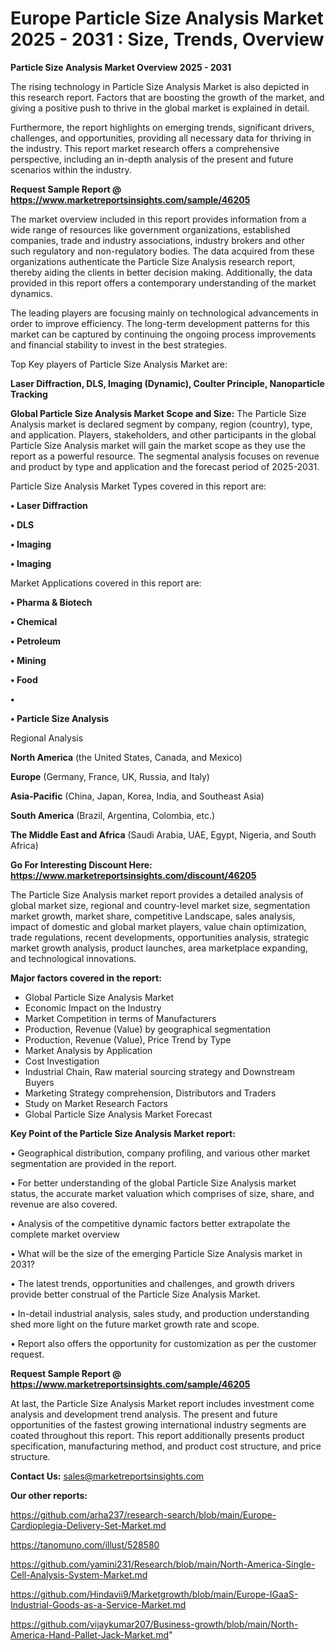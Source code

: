 # Europe Particle Size Analysis Market 2025 - 2031 : Size, Trends, Overview

<Strong> Particle Size Analysis Market Overview 2025 - 2031</strong>

The rising technology in Particle Size Analysis Market is also depicted in this research report. Factors that are boosting the growth of the market, and giving a positive push to thrive in the global market is explained in detail.

Furthermore, the report highlights on emerging trends, significant drivers, challenges, and opportunities, providing all necessary data for thriving in the industry. This report market research offers a comprehensive perspective, including an in-depth analysis of the present and future scenarios within the industry.

<strong>Request Sample Report @ <a href=https://www.marketreportsinsights.com/sample/46205>https://www.marketreportsinsights.com/sample/46205</a></strong>

The market overview included in this report provides information from a wide range of resources like government organizations, established companies, trade and industry associations, industry brokers and other such regulatory and non-regulatory bodies. The data acquired from these organizations authenticate the Particle Size Analysis research report, thereby aiding the clients in better decision making. Additionally, the data provided in this report offers a contemporary understanding of the market dynamics.

The leading players are focusing mainly on technological advancements in order to improve efficiency. The long-term development patterns for this market can be captured by continuing the ongoing process improvements and financial stability to invest in the best strategies.

Top Key players of Particle Size Analysis Market are:

<strong>Laser Diffraction, DLS, Imaging (Dynamic), Coulter Principle, Nanoparticle Tracking</strong>

<strong><b>Global Particle Size Analysis Market Scope and Size:</b></strong>
The Particle Size Analysis market is declared segment by company, region (country), type, and application. Players, stakeholders, and other participants in the global Particle Size Analysis market will gain the market scope as they use the report as a powerful resource. The segmental analysis focuses on revenue and product by type and application and the forecast period of 2025-2031.

Particle Size Analysis Market Types covered in this report are:

<strong>•  Laser Diffraction

•  DLS

•  Imaging

•  Imaging</strong>

Market Applications covered in this report are:

<strong>•  Pharma & Biotech

•  Chemical

•  Petroleum

•  Mining

•  Food

•  

•  Particle Size Analysis</strong> 

Regional Analysis

<strong>North America</strong> (the United States, Canada, and Mexico)

<strong>Europe</strong> (Germany, France, UK, Russia, and Italy)

<strong>Asia-Pacific</strong> (China, Japan, Korea, India, and Southeast Asia)

<strong>South America</strong> (Brazil, Argentina, Colombia, etc.)

<strong>The Middle East and Africa</strong> (Saudi Arabia, UAE, Egypt, Nigeria, and South Africa)

<strong>Go For Interesting Discount Here: <a href=https://www.marketreportsinsights.com/discount/46205>https://www.marketreportsinsights.com/discount/46205</a></strong>

The Particle Size Analysis market report provides a detailed analysis of global market size, regional and country-level market size, segmentation market growth, market share, competitive Landscape, sales analysis, impact of domestic and global market players, value chain optimization, trade regulations, recent developments, opportunities analysis, strategic market growth analysis, product launches, area marketplace expanding, and technological innovations.

<strong><b>Major factors covered in the report:</b></strong>
<ul>
  <li>Global Particle Size Analysis Market </li>
  <li>Economic Impact on the Industry</li>
  <li>Market Competition in terms of Manufacturers</li>
  <li>Production, Revenue (Value) by geographical segmentation</li>
  <li>Production, Revenue (Value), Price Trend by Type</li>
  <li>Market Analysis by Application</li>
  <li>Cost Investigation</li>
  <li>Industrial Chain, Raw material sourcing strategy and Downstream Buyers</li>
  <li>Marketing Strategy comprehension, Distributors and Traders</li>
  <li>Study on Market Research Factors</li>
  <li>Global Particle Size Analysis Market Forecast</li>
</ul>

<strong><b>Key Point of the Particle Size Analysis Market report:</b></strong>

• Geographical distribution, company profiling, and various other market segmentation are provided in the report.

• For better understanding of the global Particle Size Analysis market status, the accurate market valuation which comprises of size, share, and revenue are also covered.

• Analysis of the competitive dynamic factors better extrapolate the complete market overview

• What will be the size of the emerging Particle Size Analysis market in 2031?

• The latest trends, opportunities and challenges, and growth drivers provide better construal of the Particle Size Analysis Market.

• In-detail industrial analysis, sales study, and production understanding shed more light on the future market growth rate and scope.

• Report also offers the opportunity for customization as per the customer request.

<strong>Request Sample Report @ <a href=https://www.marketreportsinsights.com/sample/46205>https://www.marketreportsinsights.com/sample/46205</a></strong>

At last, the Particle Size Analysis Market report includes investment come analysis and development trend analysis. The present and future opportunities of the fastest growing international industry segments are coated throughout this report. This report additionally presents product specification, manufacturing method, and product cost structure, and price structure.

<strong>Contact Us:</strong>
sales@marketreportsinsights.com

<strong>Our other reports:</strong>

<a href=https://github.com/arha237/research-search/blob/main/Europe-Cardioplegia-Delivery-Set-Market.md>https://github.com/arha237/research-search/blob/main/Europe-Cardioplegia-Delivery-Set-Market.md</a>

<a href=https://tanomuno.com/illust/528580>https://tanomuno.com/illust/528580</a>

<a href=https://github.com/yamini231/Research/blob/main/North-America-Single-Cell-Analysis-System-Market.md>https://github.com/yamini231/Research/blob/main/North-America-Single-Cell-Analysis-System-Market.md</a>

<a href=https://github.com/Hindavii9/Marketgrowth/blob/main/Europe-IGaaS-Industrial-Goods-as-a-Service-Market.md>https://github.com/Hindavii9/Marketgrowth/blob/main/Europe-IGaaS-Industrial-Goods-as-a-Service-Market.md</a>

<a href=https://github.com/vijaykumar207/Business-growth/blob/main/North-America-Hand-Pallet-Jack-Market.md>https://github.com/vijaykumar207/Business-growth/blob/main/North-America-Hand-Pallet-Jack-Market.md</a>"
